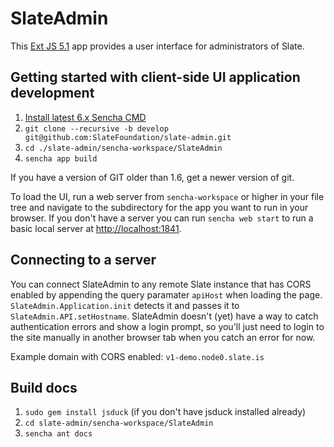 # SlateAdmin
This [Ext JS 5.1](http://docs.sencha.com/extjs/5.1/) app provides a user interface for administrators of Slate.

## Getting started with client-side UI application development
1. [Install latest 6.x Sencha CMD](https://www.sencha.com/products/extjs/cmd-download/)
2. `git clone --recursive -b develop git@github.com:SlateFoundation/slate-admin.git`
3. `cd ./slate-admin/sencha-workspace/SlateAdmin`
4. `sencha app build`

If you have a version of GIT older than 1.6, get a newer version of git.

To load the UI, run a web server from `sencha-workspace` or higher in your file tree and navigate to the subdirectory
for the app you want to run in your browser. If you don't have a server you can run `sencha web start` to run a basic
local server at [http://localhost:1841](http://localhost:1841).

## Connecting to a server
You can connect SlateAdmin to any remote Slate instance that has CORS enabled by appending the query
paramater `apiHost` when loading the page. `SlateAdmin.Application.init` detects it and passes it
to `SlateAdmin.API.setHostname`. SlateAdmin doesn't (yet) have a way to catch authentication errors
and show a login prompt, so you'll just need to login to the site manually in another browser tab
when you catch an error for now.

Example domain with CORS enabled: `v1-demo.node0.slate.is`

## Build docs
1. `sudo gem install jsduck` (if you don't have jsduck installed already)
2. `cd slate-admin/sencha-workspace/SlateAdmin`
3. `sencha ant docs`
